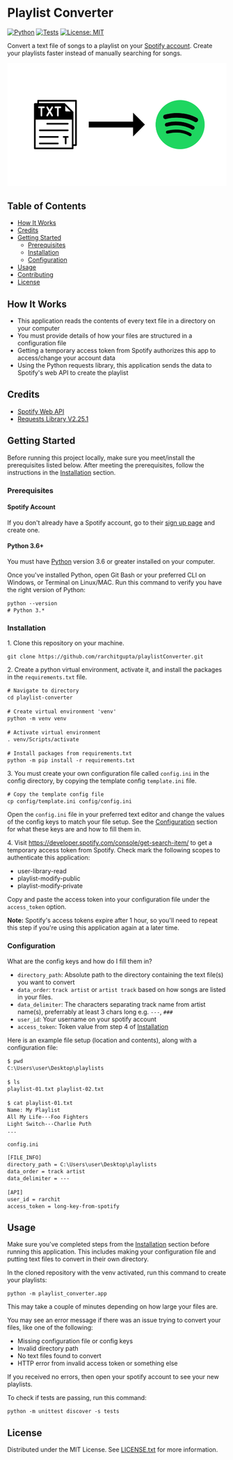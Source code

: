 # Playlist Converter

[![Python](https://img.shields.io/badge/python-3.6%2B-blue?style=flat-square)](https://www.python.org/)
[![Tests](https://img.shields.io/badge/tests-passing-brightgreen?style=flat-square)](./tests)
[![License: MIT](https://img.shields.io/github/license/pa-aggarwal/playlist-converter?color=orange&style=flat-square)](https://opensource.org/licenses/MIT)

Convert a text file of songs to a playlist on your <a href="https://open.spotify.com/">Spotify account</a>. Create your playlists faster instead of manually searching for songs.

![screenshot](assets/compressconverter.png)

## Table of Contents

* [How It Works](#how-it-works)
* [Credits](#credits)
* [Getting Started](#getting-started)
    * [Prerequisites](#prerequisites)
    * [Installation](#installation)
    * [Configuration](#configuration)
* [Usage](#usage)
* [Contributing](#contributing)
* [License](#license)

## How It Works

* This application reads the contents of every text file in a directory on your computer
* You must provide details of how your files are structured in a configuration file
* Getting a temporary access token from Spotify authorizes this app to access/change your account data
* Using the Python requests library, this application sends the data to Spotify's web API to create the playlist

## Credits

* <a href="https://developer.spotify.com/documentation/web-api/">Spotify Web API</a>
* <a href="https://docs.python-requests.org/en/master/">Requests Library V2.25.1</a>

## Getting Started

Before running this project locally, make sure you meet/install the prerequisites listed below. After meeting the prerequisites, follow the instructions in the [Installation](#installation) section.

### Prerequisites

#### Spotify Account

If you don't already have a Spotify account, go to their <a href="https://www.spotify.com/us/signup/">sign up page</a> and create one.

#### Python 3.6+

You must have <a href="https://www.python.org/downloads/">Python</a> version 3.6 or greater installed on your computer.

Once you've installed Python, open Git Bash or your preferred CLI on Windows, or Terminal on Linux/MAC. Run this command to verify you have the right version of Python:
```
python --version
# Python 3.*
```

### Installation

1\. Clone this repository on your machine.
```
git clone https://github.com/rarchitgupta/playlistConverter.git
```

2\. Create a python virtual environment, activate it, and install the packages in the `requirements.txt` file.
```
# Navigate to directory
cd playlist-converter

# Create virtual environment 'venv'
python -m venv venv

# Activate virtual environment
. venv/Scripts/activate

# Install packages from requirements.txt
python -m pip install -r requirements.txt
```

3\. You must create your own configuration file called `config.ini` in the config directory, by copying the template config `template.ini` file.
```
# Copy the template config file
cp config/template.ini config/config.ini
```
Open the `config.ini` file in your preferred text editor and change the values of the config keys to match your file setup. See the [Configuration](#configuration) section for what these keys are and how to fill them in.

4\. Visit https://developer.spotify.com/console/get-search-item/ to get a temporary access token from Spotify. Check mark the following scopes to authenticate this application:
* user-library-read
* playlist-modify-public
* playlist-modify-private

Copy and paste the access token into your configuration file under the `access_token` option.

**Note:** Spotify's access tokens expire after 1 hour, so you'll need to repeat this step if you're using this application again at a later time.

### Configuration

What are the config keys and how do I fill them in?
* `directory_path`: Absolute path to the directory containing the text file(s) you want to convert
* `data_order`: `track artist` or `artist track` based on how songs are listed in your files.
* `data_delimiter`: The characters separating track name from artist name(s), preferrably at least 3 chars long e.g. `---`, `###`
* `user_id`: Your username on your spotify account
* `access_token`: Token value from step 4 of [Installation](#installation)

Here is an example file setup (location and contents), along with a configuration file:

```
$ pwd
C:\Users\user\Desktop\playlists

$ ls
playlist-01.txt playlist-02.txt

$ cat playlist-01.txt
Name: My Playlist
All My Life---Foo Fighters
Light Switch---Charlie Puth
...
```

`config.ini`
```
[FILE_INFO]
directory_path = C:\Users\user\Desktop\playlists
data_order = track artist
data_delimiter = ---

[API]
user_id = rarchit
access_token = long-key-from-spotify
```

## Usage

Make sure you've completed steps from the [Installation](#installation) section before running this application. This includes making your configuration file and putting text files to convert in their own directory.

In the cloned repository with the venv activated, run this command to create your playlists:
```
python -m playlist_converter.app
```
This may take a couple of minutes depending on how large your files are.

You may see an error message if there was an issue trying to convert your files, like one of the following:
* Missing configuration file or config keys
* Invalid directory path
* No text files found to convert
* HTTP error from invalid access token or something else

If you received no errors, then open your spotify account to see your new playlists.

To check if tests are passing, run this command:
```
python -m unittest discover -s tests
```

## License

Distributed under the MIT License. See [LICENSE.txt](https://github.com/rarchitgupta/playlistConverter/blob/master/LICENSE.txt) for more information.
